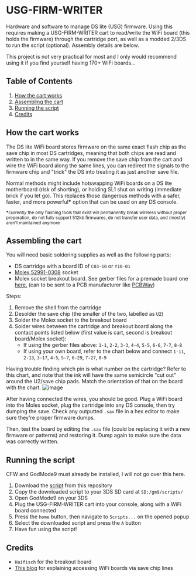 # USG-FIRM-WRITER
Hardware and software to manage DS lite (USG) firmware. Using this requires making a USG-FIRM-WRITER cart to read/write the WiFi board (this holds the firmware) through the cartridge port, as well as a modded 2/3DS to run the script (optional). Assembly details are below.

This project is not very practical for most and I only would recommend using it if you find yourself having 170+ WiFi boards... 

## Table of Contents
1. [How the cart works](#how-the-cart-works)
2. [Assembling the cart](#assembling-the-cart)
3. [Running the script](#running-the-script)
4. [Credits](#credits)

## How the cart works
The DS lite WiFi board stores firmware on the same exact flash chip as the save chip in most DS cartridges, meaning that both chips are read and written to in the same way. If you remove the save chip from the cart and wire the WiFi board along the same lines, you can redirect the signals to the firmware chip and "trick" the DS into treating it as just another save file. 

Normal methods might include hotswapping WiFi boards on a DS lite motherboard (risk of shorting), or holding SL1 shut on writing (immediate brick if you let go). This replaces those dangerous methods with a safer, faster, and more powerful<b>*</b> option that can be used on any DS console.

<sup><b>*</b>currently the only flashing tools that exist will permanently break wireless without proper preperation, do not fully support 512kb firmwares, do not transfer user data, and (mostly) aren't maintained anymore</sup>

## Assembling the cart
You will need basic soldering supplies as well as the following parts:
- DS cartridge with a board ID of `C03-10` or `Y10-01`
- [Molex 52991-0308](https://mou.sr/42sjkJz) socket
- Molex socket breakout board. See gerber files for a premade board one [here.](https://github.com/rvtr/USG-FIRM-WRITER/tree/main/Breakout_Board_GerberFiles) (can to be sent to a PCB manufacturer like [PCBWay](https://www.pcbway.com/))

Steps:
1. Remove the shell from the cartridge
2. Desolder the save chip (the smaller of the two, labelled as `U2`)
3. Solder the Molex socket to the breakout board
4. Solder wires between the cartridge and breakout board along the contact points listed below (first value is cart, second is breakout board/Molex socket):
    - If using the gerber files above: `1-1`, `2-2`, `3-3`, `4-4`, `5-5`, `6-6`, `7-7`, `8-8`
    - If using your own board, refer to the chart below and connect `1-11`, `2-13`, `3-17`, `4-5`, `5-7`, `6-29`, `7-27`, `8-9`

Having trouble finding which pin is what number on the cartridge? Refer to this chart, and note that the ink will have the same semicircle "cut out" around the U2/save chip pads. Match the orientation of that on the board with the chart.
![image](https://cdn.randommeaninglesscharacters.com/blog/2023-04-13-wifi-board-flasher/UTL-FIRM-WRITER.jpg)

After having connected the wires, you should be good. Plug a WiFi board into the Molex socket, plug the cartridge into any DS console, then try dumping the save. Check any outputted `.sav` file in a hex editor to make sure they're proper firmware dumps.

Then, test the board by editing the `.sav` file (could be replacing it with a new firmware or patterns) and restoring it. Dump again to make sure the data was correctly written.

## Running the script
CFW and GodMode9 must already be installed, I will not go over this here.

1. Download the [script](https://github.com/rvtr/USG-FIRM-WRITER/blob/main/Script.gm9) from this repository
2. Copy the downloaded script to your 3DS SD card at `SD:/gm9/scripts/`
3. Open GodMode9 on your 3DS
4. Plug the USG-FIRM-WRITER cart into your console, along with a WiFi board connected
5. Press the `home` button, then navigate to `Scripts...` on the opened popup
6. Select the downloaded script and press the `A` button
7. Have fun using the script!

## Credits
- `Haifisch` for the breakout board
- [This blog](http://imaginglabo.web.fc2.com/DSL-Fw.htm) for explaining accessing WiFi boards via save chip lines
